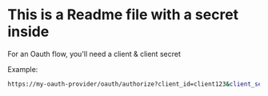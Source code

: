 # This is a Readme file with a secret inside

For an Oauth flow, you'll need a client & client secret

Example:
```bash
https://my-oauth-provider/oauth/authorize?client_id=client123&client_secret=189uirtP465&scope=all



